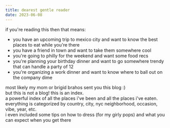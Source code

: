 ```yaml
---
title: dearest gentle reader
date: 2023-06-08
---
```


if you're reading this then that means:

* you have an upcoming trip to mexico city and want to know the best places to eat while you're there
* you have a friend in town and want to take them somewhere cool
* you're going to philly for the weekend and want some food recs
* you're planning your birthday dinner and want to go somewhere trendy that can handle a party of 12
* you're organizing a work dinner and want to know where to ball out on the company dime

most likely my mom or brigid brahos sent you this blog :) <br>
but this is not a blog! this is an index. <br> 
a powerful index of all the places i've been and all the places i've eaten. <br>
everything is categorized by country, city, nyc neighborhood, occasion, vibe, year, etc. <br>
i even included some tips on how to dress (for my girly pops) and what you can expect when you get there